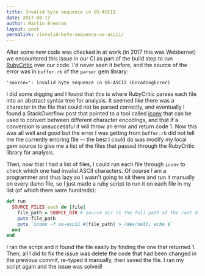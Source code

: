 ```yaml
---
title: Invalid byte sequence in US-ASCII
date: 2017-08-17
author: Martin Brennan
layout: post
permalink: /invalid-byte-sequence-us-ascii/
---
```


After some new code was checked in at work (in 2017 this was Webbernet) we encountered this issue in our CI as part of the build step to run [RubyCritic](https://github.com/whitesmith/rubycritic) over our code. I'd never seen it before, and the source of the error was in `buffer.rb` of the `parser` gem library:

```
'source=': invalid byte sequence in US-ASCII (EncodingError)
```

I did some digging and I found that this is where RubyCritic parses each file into an abstract syntax tree for analysis. It seemed like there was a character in the file that could not be parsed correctly, and eventually I found a StackOverflow post that pointed to a tool called [iconv](https://linux.die.net/man/1/iconv) that can be used to convert between different character encodings, and that if a conversion is unsuccessful it will throw an error and return code 1. Now this was all well and good but the error I was getting from `buffer.rb` did not tell me the currently erroring file -- the best I could do was modify my local gem source to give me a list of the files that passed through the RubyCritic library for analysis.

Then, now that I had a list of files, I could run each file through `iconv` to check which one had invalid ASCII characters. Of course I am a programmer and thus lazy so I wasn't going to sit there and run it manually on every damn file, so I just made a ruby script to run it on each file in my list (of which there were hundreds):

```ruby
def run 
  SOURCE_FILES.each do |file|
    file_path = SOURCE_DIR # source dir is the full path of the root directory
    puts file_path
    puts `iconv -f us-ascii #{file_path} > /dev/null; echo $`
  end
end
```

I ran the script and it found the file easily by finding the one that returned 1. Then, all I did to fix the issue was delete the code that had been changed in the previous commit, re-typed it manually, then saved the file. I ran my script again and the issue was solved!